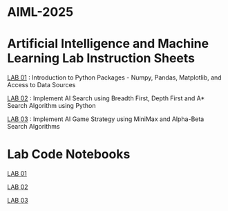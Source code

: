 # AIML-2025
# Artificial Intelligence and Machine Learning Lab Instruction Sheets

<a href="https://github.com/2303A51586/AIML-2025/blob/main/AIML_A1.pdf">LAB 01</a> : Introduction to Python Packages - Numpy, Pandas, Matplotlib, and Access to Data Sources

<a href="https://github.com/2303A51586/AIML-2025/blob/main/AIML_A2.pdf">LAB 02</a> : Implement AI Search using Breadth First, Depth First and A* Search Algorithm using Python

<a href="https://github.com/2303A51586/AIML-2025/blob/main/AIML_A3.pdf">LAB 03</a> : Implement AI Game Strategy using MiniMax and Alpha-Beta Search Algorithms

# Lab Code Notebooks

<a href="">LAB 01</a>

<a href="https://github.com/2303A51586/AIML-2025/blob/main/lab2.ipynb">LAB 02</a>

<a href="https://github.com/2303A51586/AIML-2025/blob/main/lab3.ipynb">LAB 03</a>

